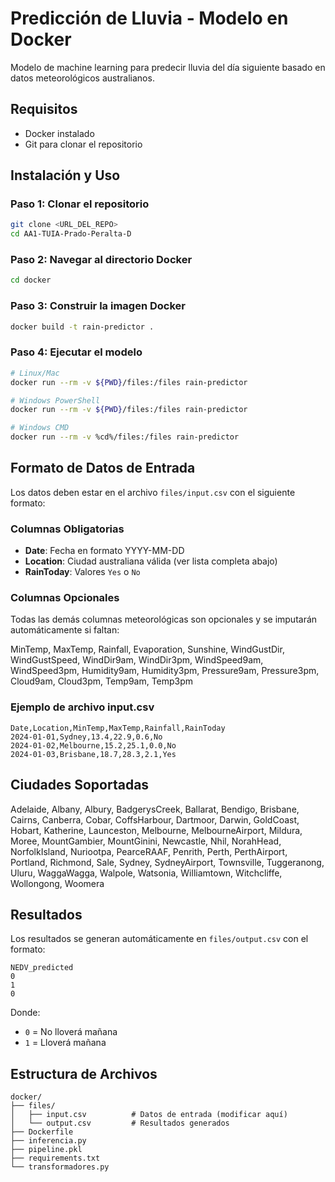 # Predicción de Lluvia - Modelo en Docker

Modelo de machine learning para predecir lluvia del día siguiente basado en datos meteorológicos australianos.

## Requisitos

- Docker instalado
- Git para clonar el repositorio

## Instalación y Uso

### Paso 1: Clonar el repositorio
```bash
git clone <URL_DEL_REPO>
cd AA1-TUIA-Prado-Peralta-D
```

### Paso 2: Navegar al directorio Docker
```bash
cd docker
```

### Paso 3: Construir la imagen Docker
```bash
docker build -t rain-predictor .
```

### Paso 4: Ejecutar el modelo
```bash
# Linux/Mac
docker run --rm -v ${PWD}/files:/files rain-predictor

# Windows PowerShell
docker run --rm -v ${PWD}/files:/files rain-predictor

# Windows CMD
docker run --rm -v %cd%/files:/files rain-predictor
```

## Formato de Datos de Entrada

Los datos deben estar en el archivo `files/input.csv` con el siguiente formato:

### Columnas Obligatorias
- **Date**: Fecha en formato YYYY-MM-DD
- **Location**: Ciudad australiana válida (ver lista completa abajo)
- **RainToday**: Valores `Yes` o `No`

### Columnas Opcionales
Todas las demás columnas meteorológicas son opcionales y se imputarán automáticamente si faltan:

MinTemp, MaxTemp, Rainfall, Evaporation, Sunshine, WindGustDir, WindGustSpeed, WindDir9am, WindDir3pm, WindSpeed9am, WindSpeed3pm, Humidity9am, Humidity3pm, Pressure9am, Pressure3pm, Cloud9am, Cloud3pm, Temp9am, Temp3pm

### Ejemplo de archivo input.csv
```csv
Date,Location,MinTemp,MaxTemp,Rainfall,RainToday
2024-01-01,Sydney,13.4,22.9,0.6,No
2024-01-02,Melbourne,15.2,25.1,0.0,No
2024-01-03,Brisbane,18.7,28.3,2.1,Yes
```

## Ciudades Soportadas

Adelaide, Albany, Albury, BadgerysCreek, Ballarat, Bendigo, Brisbane, Cairns, Canberra, Cobar, CoffsHarbour, Dartmoor, Darwin, GoldCoast, Hobart, Katherine, Launceston, Melbourne, MelbourneAirport, Mildura, Moree, MountGambier, MountGinini, Newcastle, Nhil, NorahHead, NorfolkIsland, Nuriootpa, PearceRAAF, Penrith, Perth, PerthAirport, Portland, Richmond, Sale, Sydney, SydneyAirport, Townsville, Tuggeranong, Uluru, WaggaWagga, Walpole, Watsonia, Williamtown, Witchcliffe, Wollongong, Woomera

## Resultados

Los resultados se generan automáticamente en `files/output.csv` con el formato:

```csv
NEDV_predicted
0
1
0
```

Donde:
- `0` = No lloverá mañana
- `1` = Lloverá mañana

## Estructura de Archivos

```
docker/
├── files/
│   ├── input.csv          # Datos de entrada (modificar aquí)
│   └── output.csv         # Resultados generados
├── Dockerfile
├── inferencia.py
├── pipeline.pkl
├── requirements.txt
└── transformadores.py
```

